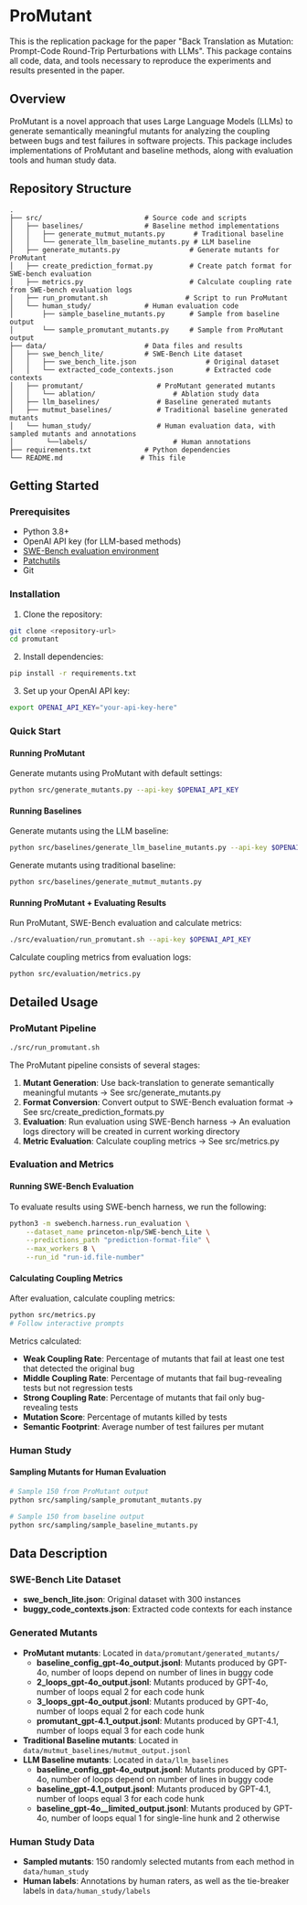 # ProMutant

This is the replication package for the paper "Back Translation as Mutation: Prompt-Code Round-Trip Perturbations with LLMs". This package contains all code, data, and tools necessary to reproduce the experiments and results presented in the paper.

## Overview

ProMutant is a novel approach that uses Large Language Models (LLMs) to generate semantically meaningful mutants for analyzing the coupling between bugs and test failures in software projects. This package includes implementations of ProMutant and baseline methods, along with evaluation tools and human study data.

## Repository Structure

```
.
├── src/                         # Source code and scripts
│   ├── baselines/               # Baseline method implementations
│   │   ├── generate_mutmut_mutants.py       # Traditional baseline
│   │   └── generate_llm_baseline_mutants.py # LLM baseline
│   ├── generate_mutants.py                 # Generate mutants for ProMutant
│   ├── create_prediction_format.py         # Create patch format for SWE-bench evaluation
│   ├── metrics.py                          # Calculate coupling rate from SWE-bench evaluation logs
│   ├── run_promutant.sh                   # Script to run ProMutant
│   └── human_study/             # Human evaluation code
│       ├── sample_baseline_mutants.py      # Sample from baseline output
│       └── sample_promutant_mutants.py     # Sample from ProMutant output
├── data/                        # Data files and results
│   ├── swe_bench_lite/          # SWE-Bench Lite dataset
│   │   ├── swe_bench_lite.json                 # Original dataset
│   │   └── extracted_code_contexts.json        # Extracted code contexts
│   ├── promutant/                  # ProMutant generated mutants
│   │   └── ablation/                   # Ablation study data
│   ├── llm_baselines/              # Baseline generated mutants
│   ├── mutmut_baselines/           # Traditional baseline generated mutants
│   └── human_study/                # Human evaluation data, with sampled mutants and annotations
│        └──labels/                     # Human annotations
├── requirements.txt             # Python dependencies
└── README.md                   # This file
```

## Getting Started

### Prerequisites

- Python 3.8+
- OpenAI API key (for LLM-based methods)
- [SWE-Bench evaluation environment](https://github.com/SWE-bench/SWE-bench)
- [Patchutils](https://github.com/twaugh/patchutils)
- Git

### Installation

1. Clone the repository:
```bash
git clone <repository-url>
cd promutant
```

2. Install dependencies:
```bash
pip install -r requirements.txt
```

3. Set up your OpenAI API key:
```bash
export OPENAI_API_KEY="your-api-key-here"
```

### Quick Start

#### Running ProMutant

Generate mutants using ProMutant with default settings:
```bash
python src/generate_mutants.py --api-key $OPENAI_API_KEY
```

#### Running Baselines

Generate mutants using the LLM baseline:
```bash
python src/baselines/generate_llm_baseline_mutants.py --api-key $OPENAI_API_KEY
```

Generate mutants using traditional baseline:
```bash
python src/baselines/generate_mutmut_mutants.py
```

#### Running ProMutant + Evaluating Results

Run ProMutant, SWE-Bench evaluation and calculate metrics:
```bash
./src/evaluation/run_promutant.sh --api-key $OPENAI_API_KEY
```

Calculate coupling metrics from evaluation logs:
```bash
python src/evaluation/metrics.py
```

## Detailed Usage

### ProMutant Pipeline
```bash
./src/run_promutant.sh
```

The ProMutant pipeline consists of several stages:

1. **Mutant Generation**: Use back-translation to generate semantically meaningful mutants
-> See src/generate_mutants.py
2. **Format Conversion**: Convert output to SWE-Bench evaluation format
-> See src/create_prediction_formats.py
3. **Evaluation**: Run evaluation using SWE-Bench harness
-> An evaluation logs directory will be created in current working directory
4. **Metric Evaluation**: Calculate coupling metrics
-> See src/metrics.py

### Evaluation and Metrics

#### Running SWE-Bench Evaluation
To evaluate results using SWE-bench harness, we run the following:
```bash
python3 -m swebench.harness.run_evaluation \
    --dataset_name princeton-nlp/SWE-bench_Lite \
    --predictions_path "prediction-format-file" \
    --max_workers 8 \
    --run_id "run-id.file-number"
```

#### Calculating Coupling Metrics
After evaluation, calculate coupling metrics:
```bash
python src/metrics.py
# Follow interactive prompts
```

Metrics calculated:
- **Weak Coupling Rate**: Percentage of mutants that fail at least one test that detected the original bug
- **Middle Coupling Rate**: Percentage of mutants that fail bug-revealing tests but not regression tests
- **Strong Coupling Rate**: Percentage of mutants that fail only bug-revealing tests
- **Mutation Score**: Percentage of mutants killed by tests
- **Semantic Footprint**: Average number of test failures per mutant

### Human Study

#### Sampling Mutants for Human Evaluation
```bash
# Sample 150 from ProMutant output
python src/sampling/sample_promutant_mutants.py

# Sample 150 from baseline output
python src/sampling/sample_baseline_mutants.py
```

## Data Description

### SWE-Bench Lite Dataset
- **swe_bench_lite.json**: Original dataset with 300 instances
- **buggy_code_contexts.json**: Extracted code contexts for each instance

### Generated Mutants
- **ProMutant mutants**: Located in `data/promutant/generated_mutants/`
    - **baseline_config_gpt-4o_output.jsonl**: Mutants produced by GPT-4o, number of loops depend on number of lines in buggy code
    - **2_loops_gpt-4o_output.jsonl**:  Mutants produced by GPT-4o, number of loops equal 2 for each code hunk
    - **3_loops_gpt-4o_output.jsonl**:  Mutants produced by GPT-4o, number of loops equal 2 for each code hunk
    - **promutant_gpt-4.1_output.jsonl**: Mutants produced by GPT-4.1, number of loops equal 3 for each code hunk
- **Traditional Baseline mutants**: Located in `data/mutmut_baselines/mutmut_output.jsonl`
- **LLM Baseline mutants**: Located in `data/llm_baselines`
    - **baseline_config_gpt-4o_output.jsonl**: Mutants produced by GPT-4o, number of loops depend on number of lines in buggy code
    - **baseline_gpt-4.1_output.jsonl**: Mutants produced by GPT-4.1, number of loops equal 3 for each code hunk
    - **baseline_gpt-4o__limited_output.jsonl**: Mutants produced by GPT-4o, number of loops equal 1 for single-line hunk and 2 otherwise


### Human Study Data
- **Sampled mutants**: 150 randomly selected mutants from each method in `data/human_study`
- **Human labels**: Annotations by human raters, as well as the tie-breaker labels in `data/human_study/labels`
